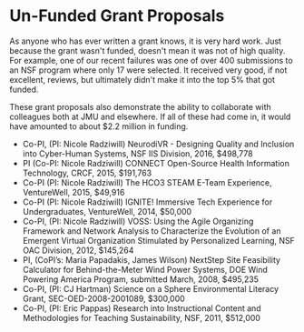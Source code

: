# Un-Funded Grant Proposals

As anyone who has ever written a grant knows, it is very hard work. Just because the grant wasn't funded, doesn't mean it was not of high quality. For example, one of our recent failures was one of over 400 submissions to an NSF program where only 17 were selected. It received very good, if not excellent, reviews, but ultimately didn't make it into the top 5% that got funded.

These grant proposals also demonstrate the ability to collaborate with colleagues both at JMU and elsewhere. If all of these had come in, it would have amounted to about $2.2 million in funding.

* Co-PI, (PI: Nicole Radziwill) NeurodiVR - Designing Quality and Inclusion into Cyber-Human Systems, NSF IIS Division, 2016, $498,778
* PI (Co-PI: Nicole Radziwill) CONNECT Open-Source Health Information Technology, CRCF, 2015, $191,763
* Co-PI (PI: Nicole Radziwill) The HCO3 STEAM E-Team Experience, VentureWell, 2015, $49,916
* Co-PI (PI: Nicole Radziwill) IGNITE! Immersive Tech Experience for Undergraduates, VentureWell, 2014, $50,000
* Co-PI, (PI: Nicole Radziwill) VOSS: Using the Agile Organizing Framework and Network Analysis to Characterize the Evolution of an Emergent Virtual Organization Stimulated by Personalized Learning, NSF OAC Division, 2012, $145,264
* PI, (CoPI’s: Maria Papadakis, James Wilson) NextStep Site Feasibility Calculator for Behind-­the-­Meter Wind Power Systems, DOE Wind Powering America Program, submitted March, 2008, $495,235
* Co-PI, (PI: CJ Hartman) Science on a Sphere Environmental Literacy Grant, SEC-OED-2008-2001089, $300,000
* Co-PI, (PI: Eric Pappas) Research into Instructional Content and Methodologies for Teaching Sustainability, NSF, 2011, $512,000

